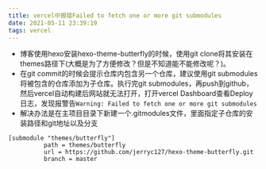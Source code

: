 ```yaml
---
title: vercel中报错Failed to fetch one or more git submodules
date: 2021-05-11 23:39:19
tags: vercel
---
```


* 博客使用hexo安装hexo-theme-butterfly的时候，使用git clone将其安装在themes路径下(大概是为了方便修改？但是不知道能不能修改呢？)。
* 在git commit的时候会提示仓库内包含另一个仓库，建议使用git submodules将被包含的仓库添加为子仓库。执行完git submodules，再push到github，然后vercel自动构建后网站就无法打开，打开vercel Dashboard查看Deploy日志，发现报警告`Warning: Failed to fetch one or more git submodules`
* 解决办法是在主项目目录下新建一个.gitmodules文件，里面指定子仓库的安装路径和git地址以及分支
```
[submodule "themes/butterfly"]
          path = themes/butterfly
          url = https://github.com/jerryc127/hexo-theme-butterfly.git
          branch = master
```